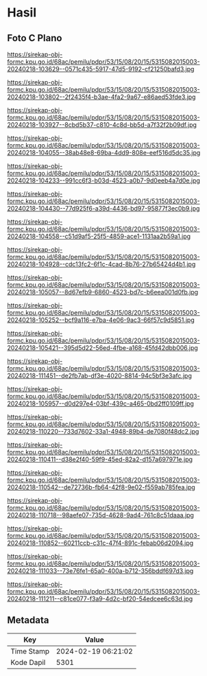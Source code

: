 # Hasil

## Foto C Plano

https://sirekap-obj-formc.kpu.go.id/68ac/pemilu/pdpr/53/15/08/20/15/5315082015003-20240218-103629--0571c435-5917-47d5-9192-cf21250bafd3.jpg

https://sirekap-obj-formc.kpu.go.id/68ac/pemilu/pdpr/53/15/08/20/15/5315082015003-20240218-103802--2f2435f4-b3ae-4fa2-9a67-e86aed53fde3.jpg

https://sirekap-obj-formc.kpu.go.id/68ac/pemilu/pdpr/53/15/08/20/15/5315082015003-20240218-103927--8cbd5b37-c810-4c8d-bb5d-a7f32f2b09df.jpg

https://sirekap-obj-formc.kpu.go.id/68ac/pemilu/pdpr/53/15/08/20/15/5315082015003-20240218-104055--38ab48e8-69ba-4dd9-808e-eef516d5dc35.jpg

https://sirekap-obj-formc.kpu.go.id/68ac/pemilu/pdpr/53/15/08/20/15/5315082015003-20240218-104233--991cc6f3-b03d-4523-a0b7-9d0eeb4a7d0e.jpg

https://sirekap-obj-formc.kpu.go.id/68ac/pemilu/pdpr/53/15/08/20/15/5315082015003-20240218-104430--77d925f6-a39d-4436-bd97-95877f3ec0b9.jpg

https://sirekap-obj-formc.kpu.go.id/68ac/pemilu/pdpr/53/15/08/20/15/5315082015003-20240218-104558--c51d9af5-25f5-4859-ace1-1131aa2b59a1.jpg

https://sirekap-obj-formc.kpu.go.id/68ac/pemilu/pdpr/53/15/08/20/15/5315082015003-20240218-104928--cdc13fc2-6f1c-4cad-8b76-27b65424d4b1.jpg

https://sirekap-obj-formc.kpu.go.id/68ac/pemilu/pdpr/53/15/08/20/15/5315082015003-20240218-105057--8d67efb9-6860-4523-bd7c-b6eea001d0fb.jpg

https://sirekap-obj-formc.kpu.go.id/68ac/pemilu/pdpr/53/15/08/20/15/5315082015003-20240218-105252--bcf9a116-e7ba-4e06-9ac3-66f57c9d5851.jpg

https://sirekap-obj-formc.kpu.go.id/68ac/pemilu/pdpr/53/15/08/20/15/5315082015003-20240218-105421--395d5d22-56ed-4fbe-a168-45fd42dbb006.jpg

https://sirekap-obj-formc.kpu.go.id/68ac/pemilu/pdpr/53/15/08/20/15/5315082015003-20240218-111451--de2fb7ab-df3e-4020-8814-94c5bf3e3afc.jpg

https://sirekap-obj-formc.kpu.go.id/68ac/pemilu/pdpr/53/15/08/20/15/5315082015003-20240218-105957--d0d297e4-03bf-439c-a465-0bd2ff0109ff.jpg

https://sirekap-obj-formc.kpu.go.id/68ac/pemilu/pdpr/53/15/08/20/15/5315082015003-20240218-110220--733d7602-33a1-4948-89b4-de7080f48dc2.jpg

https://sirekap-obj-formc.kpu.go.id/68ac/pemilu/pdpr/53/15/08/20/15/5315082015003-20240218-110411--d38e2f40-59f9-45ed-82a2-d157a697971e.jpg

https://sirekap-obj-formc.kpu.go.id/68ac/pemilu/pdpr/53/15/08/20/15/5315082015003-20240218-110542--de72736b-fb64-42f8-9e02-f559ab785fea.jpg

https://sirekap-obj-formc.kpu.go.id/68ac/pemilu/pdpr/53/15/08/20/15/5315082015003-20240218-110718--98aefe07-735d-4628-9ad4-761c8c51daaa.jpg

https://sirekap-obj-formc.kpu.go.id/68ac/pemilu/pdpr/53/15/08/20/15/5315082015003-20240218-110852--60211ccb-c31c-47f4-891c-febab06d2094.jpg

https://sirekap-obj-formc.kpu.go.id/68ac/pemilu/pdpr/53/15/08/20/15/5315082015003-20240218-111033--73e76fe1-65a0-400a-b712-356bddf697d3.jpg

https://sirekap-obj-formc.kpu.go.id/68ac/pemilu/pdpr/53/15/08/20/15/5315082015003-20240218-111211--c81ce077-f3a9-4d2c-bf20-54edcee6c63d.jpg


## Metadata

| Key        | Value               |
| ---------- | ------------------- |
| Time Stamp | 2024-02-19 06:21:02 |
| Kode Dapil | 5301                |



